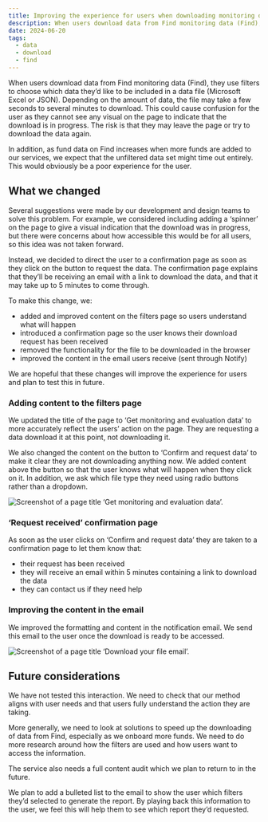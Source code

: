 ```yaml
---
title: Improving the experience for users when downloading monitoring data 
description: When users download data from Find monitoring data (Find), they use filters to choose which data they’d like to be included in a data file (Microsoft Excel or JSON). 
date: 2024-06-20    
tags:
  - data
  - download
  - find
---
```


When users download data from Find monitoring data (Find), they use filters to choose which data they’d like to be included in a data file (Microsoft Excel or JSON). Depending on the amount of data, the file may take a few seconds to several minutes to download. This could cause confusion for the user as they cannot see any visual on the page to indicate that the download is in progress. The risk is that they may leave the page or try to download the data again. 

In addition, as fund data on Find increases when more funds are added to our services, we expect that the unfiltered data set might time out entirely. This would obviously be a poor experience for the user. 

## What we changed

Several suggestions were made by our development and design teams to solve this problem. For example, we considered including adding a ‘spinner’ on the page to give a visual indication that the download was in progress, but there were concerns about how accessible this would be for all users, so this idea was not taken forward. 

Instead, we decided to direct the user to a confirmation page as soon as they click on the button to request the data. The confirmation page explains that they’ll be receiving an email with a link to download the data, and that it may take up to 5 minutes to come through.  

To make this change, we: 
- added and improved content on the filters page so users understand what will happen 
- introduced a confirmation page so the user knows their download request has been received 
- removed the functionality for the file to be downloaded in the browser 
- improved the content in the email users receive (sent through Notify) 

We are hopeful that these changes will improve the experience for users and plan to test this in future. 

### Adding content to the filters page

We updated the title of the page to ‘Get monitoring and evaluation data’ to more accurately reflect the users’ action on the page. They are requesting a data download it at this point, not downloading it.

We also changed the content on the button to ‘Confirm and request data’ to make it clear they are not downloading anything now. We added content above the button so that the user knows what will happen when they click on it.  In addition, we ask which file type they need using radio buttons rather than a dropdown. 

![Screenshot of a page title ‘Get monitoring and evaluation data’.](05-filter-page.png)

### ‘Request received’ confirmation page 
As soon as the user clicks on ‘Confirm and request data’ they are taken to a confirmation page to let them know that: 

- their request has been received 
- they will receive an email within 5 minutes containing a link to download the data 
- they can contact us if they need help  

### Improving the content in the email  
We improved the formatting and content in the notification email. We send this email to the user once the download is ready to be accessed. 

![Screenshot of a page title ‘Download your file email’.](04-email.png)


## Future considerations 
We have not tested this interaction. We need to check that our method aligns with user needs and that users fully understand the action they are taking.  

More generally, we need to look at solutions to speed up the downloading of data from Find, especially as we onboard more funds. We need to do more research around how the filters are used and how users want to access the information. 

The service also needs a full content audit which we plan to return to in the future.

We plan to add a bulleted list to the email to show the user which filters they’d selected to generate the report. By playing back this information to the user, we feel this will help them to see which report they’d requested.